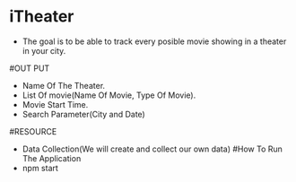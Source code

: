 # iTheater
* The goal is to be able to track every posible movie showing in a theater in your city.

#OUT PUT

* Name Of The Theater.
* List Of movie(Name Of Movie, Type Of Movie).
* Movie Start Time.
* Search Parameter(City and Date)

#RESOURCE
* Data Collection(We will create and collect our own data)
#How To Run The Application
* npm start
